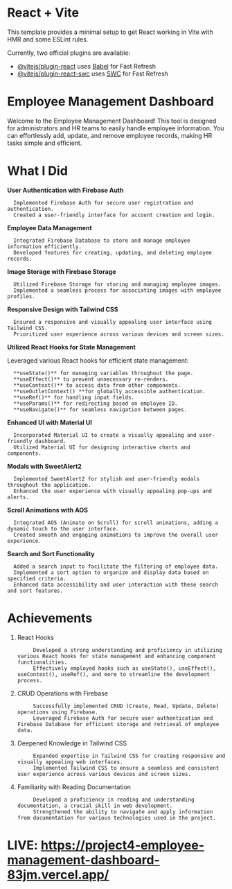 # React + Vite

This template provides a minimal setup to get React working in Vite with HMR and some ESLint rules.

Currently, two official plugins are available:

- [@vitejs/plugin-react](https://github.com/vitejs/vite-plugin-react/blob/main/packages/plugin-react/README.md) uses [Babel](https://babeljs.io/) for Fast Refresh
- [@vitejs/plugin-react-swc](https://github.com/vitejs/vite-plugin-react-swc) uses [SWC](https://swc.rs/) for Fast Refresh

# Employee Management Dashboard
Welcome to the Employee Management Dashboard! This tool is designed for administrators and HR teams to easily handle employee information. You can effortlessly add, update, and remove employee records, making HR tasks simple and efficient.

# What I Did
**User Authentication with Firebase Auth**

      Implemented Firebase Auth for secure user registration and authentication.
      Created a user-friendly interface for account creation and login.


**Employee Data Management**

      Integrated Firebase Database to store and manage employee information efficiently.
      Developed features for creating, updating, and deleting employee records.


**Image Storage with Firebase Storage**

      Utilized Firebase Storage for storing and managing employee images.
      Implemented a seamless process for associating images with employee profiles.


**Responsive Design with Tailwind CSS**

      Ensured a responsive and visually appealing user interface using Tailwind CSS.
      Prioritized user experience across various devices and screen sizes.


**Utilized React Hooks for State Management**

  Leveraged various React hooks for efficient state management:

      **useState()** for managing variables throughout the page.
      **useEffect()** to prevent unnecessary re-renders.
      **useContext()** to access data from other components.
      **useOutletContext() **for globally accessible authentication.
      **useRef()** for handling input fields.
      **useParams()** for redirecting based on employee ID.
      **useNavigate()** for seamless navigation between pages.


**Enhanced UI with Material UI**

      Incorporated Material UI to create a visually appealing and user-friendly dashboard.
      Utilized Material UI for designing interactive charts and components.


**Modals with SweetAlert2**

      Implemented SweetAlert2 for stylish and user-friendly modals throughout the application.
      Enhanced the user experience with visually appealing pop-ups and alerts.


**Scroll Animations with AOS**

      Integrated AOS (Animate on Scroll) for scroll animations, adding a dynamic touch to the user interface.
      Created smooth and engaging animations to improve the overall user experience.


**Search and Sort Functionality**

      Added a search input to facilitate the filtering of employee data.
      Implemented a sort option to organize and display data based on specified criteria.
      Enhanced data accessibility and user interaction with these search and sort features.

# Achievements
1. React Hooks

            Developed a strong understanding and proficiency in utilizing various React hooks for state management and enhancing component functionalities.
            Effectively employed hooks such as useState(), useEffect(), useContext(), useRef(), and more to streamline the development process.


2. CRUD Operations with Firebase

            Successfully implemented CRUD (Create, Read, Update, Delete) operations using Firebase.
            Leveraged Firebase Auth for secure user authentication and Firebase Database for efficient storage and retrieval of employee data.


3. Deepened Knowledge in Tailwind CSS

            Expanded expertise in Tailwind CSS for creating responsive and visually appealing web interfaces.
            Implemented Tailwind CSS to ensure a seamless and consistent user experience across various devices and screen sizes.


4. Familiarity with Reading Documentation

            Developed a proficiency in reading and understanding documentation, a crucial skill in web development.
            Strengthened the ability to navigate and apply information from documentation for various technologies used in the project.

# LIVE: https://project4-employee-management-dashboard-83jm.vercel.app/
